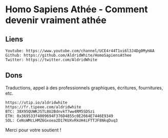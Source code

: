 # Homo Sapiens Athée - Comment devenir vraiment athée

## Liens

    Youtube: https://www.youtube.com/channel/UCE4r44T1vi6l3J4Dg0MyHAA
    Github: https://github.com/AldridWhite/HomoSapiensAthee
    Twitter: https://twitter.com/AldridWhite

## Dons

Traductions, appel à des professionnels graphiques, écritures, fournitures, etc.

    https://utip.io/aldridwhite
    https://fr.tipeee.com/aldridwhite
    BTC: 38X95QUWKJSTL8U2BdnvkT7ww4RM5SDSzi
    ETH: 0x369533f4009694F376D4855c0E2664E7446E9349
    SOL: CeNsWMcLHMZ6Gxoea2D17KUXvRkUH4iFTTJF8NkqDuq3

Merci pour votre soutient !
